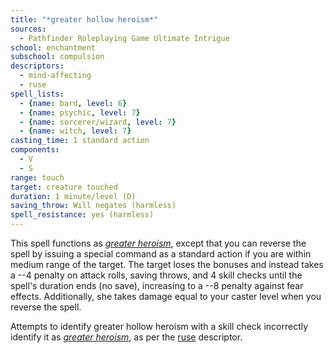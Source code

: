 ```yaml
---
title: "*greater hollow heroism*"
sources:
  - Pathfinder Roleplaying Game Ultimate Intrigue
school: enchantment
subschool: compulsion
descriptors:
  - mind-affecting
  - ruse
spell_lists:
  - {name: bard, level: 6}
  - {name: psychic, level: 7}
  - {name: sorcerer/wizard, level: 7}
  - {name: witch, level: 7}
casting_time: 1 standard action
components:
  - V
  - S
range: touch
target: creature touched
duration: 1 minute/level (D)
saving_throw: Will negates (harmless)
spell_resistance: yes (harmless)
---
```


This spell functions as [*greater heroism*](/spells/greater/heroism/), except that you can reverse the spell by issuing a special command as a standard action if you are within medium range of the target. The target loses the bonuses and instead takes a --4 penalty on attack rolls, saving throws, and 4 skill checks until the spell's duration ends (no save), increasing to a --8 penalty against fear effects. Additionally, she takes damage equal to your caster level when you reverse the spell.

Attempts to identify greater hollow heroism with a skill check incorrectly identify it as [*greater heroism*](/spells/greater-heroism/), as per the [ruse](/descriptors/ruse) descriptor.

